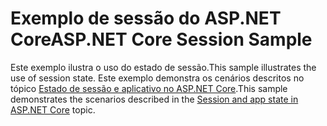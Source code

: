 # <a name="aspnet-core-session-sample"></a><span data-ttu-id="2d799-101">Exemplo de sessão do ASP.NET Core</span><span class="sxs-lookup"><span data-stu-id="2d799-101">ASP.NET Core Session Sample</span></span>

<span data-ttu-id="2d799-102">Este exemplo ilustra o uso do estado de sessão.</span><span class="sxs-lookup"><span data-stu-id="2d799-102">This sample illustrates the use of session state.</span></span> <span data-ttu-id="2d799-103">Este exemplo demonstra os cenários descritos no tópico [Estado de sessão e aplicativo no ASP.NET Core](https://docs.microsoft.com/aspnet/core/fundamentals/app-state).</span><span class="sxs-lookup"><span data-stu-id="2d799-103">This sample demonstrates the scenarios described in the [Session and app state in ASP.NET Core](https://docs.microsoft.com/aspnet/core/fundamentals/app-state) topic.</span></span>
